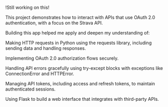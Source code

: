 !Still working on this!

This project demonstrates how to interact with APIs that use OAuth 2.0 authentication, with a focus on the Strava API.

Building this app helped me apply and deepen my understanding of:

Making HTTP requests in Python using the requests library, including sending data and handling responses.

Implementing OAuth 2.0 authorization flows securely.

Handling API errors gracefully using try-except blocks with exceptions like ConnectionError and HTTPError.

Managing API tokens, including access and refresh tokens, to maintain authenticated sessions.

Using Flask to build a web interface that integrates with third-party APIs.
